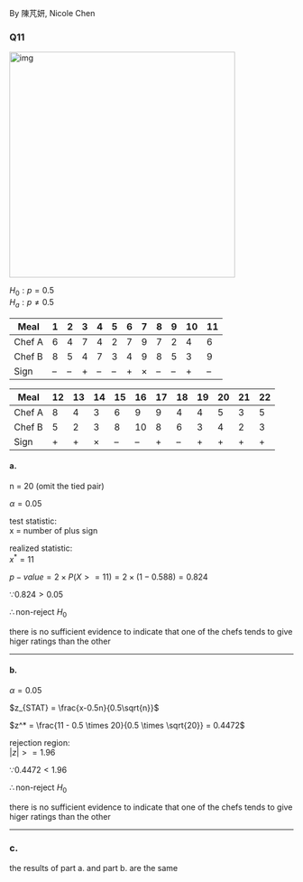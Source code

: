 By 陳芃妍, Nicole Chen  

### Q11

<img width="400" alt="img" src="https://github.com/user-attachments/assets/7e7718e3-5f93-4267-ab70-dc39e5649403/">

$H_0: p=0.5$  
$H_a: p \neq 0.5$  


| Meal       | 1   | 2   | 3   | 4   | 5   | 6   | 7   | 8   | 9   | 10  | 11  |
|------------|-----|-----|-----|-----|-----|-----|-----|-----|-----|-----|-----|
| Chef A     | 6   | 4   | 7   | 4   | 2   | 7   | 9   | 7   | 2   | 4   | 6   |
| Chef B     | 8   | 5   | 4   | 7   | 3   | 4   | 9   | 8   | 5   | 3   | 9   |
| Sign       | –   | –   | +   | –   | –   | +   | ×   | –   | –   | +   | –   |

| Meal       | 12  | 13  | 14  | 15  | 16  | 17  | 18  | 19  | 20  | 21  | 22  |
|------------|-----|-----|-----|-----|-----|-----|-----|-----|-----|-----|-----|
| Chef A     | 8   | 4   | 3   | 6   | 9   | 9   | 4   | 4   | 5   | 3   | 5   |
| Chef B     | 5   | 2   | 3   | 8   | 10  | 8   | 6   | 3   | 4   | 2   | 3   |
| Sign       | +   | +   | ×   | –   | –   | +   | –   | +   | +   | +   | +   |


#### a.

n = 20 (omit the tied pair)  

$\alpha = 0.05$  

test statistic:  
x = number of plus sign  

realized statistic:  
$x^* = 11$  

$p-value = 2 \times P(X >= 11) = 2 \times (1-0.588) = 0.824$  

$\because 0.824 > 0.05$  

$\therefore \text{non-reject } H_0$  

there is no sufficient evidence to indicate that one of the chefs tends to give higer ratings than the other  

---

#### b.

$\alpha = 0.05$  

$z_{STAT} = \frac{x-0.5n}{0.5\sqrt{n}}$  

$z^* = \frac{11 - 0.5 \times 20}{0.5 \times \sqrt{20}} = 0.4472$  

rejection region:  
$\left| z \right|>= 1.96$  

$\because 0.4472 < 1.96$  

$\therefore \text{non-reject } H_0$  

there is no sufficient evidence to indicate that one of the chefs tends to give higer ratings than the other  

---

### c.

the results of part a. and part b. are the same  
